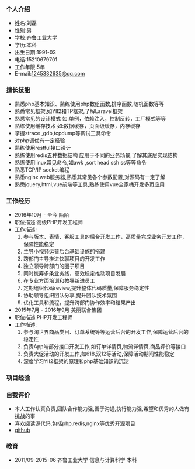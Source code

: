 ### 个人介绍
+ 姓名:刘磊
+ 性别:男
+ 学校:齐鲁工业大学
+ 学历:本科
+ 出生日期:1991-03
+ 电话:15210679701
+ 工作年限:5年
+ E-mail:1245332635@qq.com

### 擅长技能
+ 熟悉php基本知识、熟练使用php数组函数,排序函数,随机函数等等
+ 熟悉常见框架,如YII2和TP框架,了解Laravel框架
+ 熟悉常见的设计模式 如:单例，依赖注入，控制反转，工厂模式等等
+ 熟练使用缓存技术 如:数据缓存，页面级缓存，内存缓存
+ 掌握strace ,gdb,tcpdump等调试工具命令
+ 对php调优有一定经验
+ 熟练使用restful接口设计
+ 熟练使用redis五种数据结构 应用于不同的业务场景,了解其底层实现结构
+ 熟练使用linux常见命令,如awk ,sort head ssh ss等等命令
+ 熟悉TCP/IP socket编程
+ 熟悉nginx web服务器,熟悉其常见各个参数配置,对源码有一定了解
+ 熟悉jquery,html,vue前端等工具,熟练使用vue全家桶开发多页应用

### 工作经历
+ 2016年10月 - 至今         陌陌
+ 职位描述:高级PHP开发工程师
+ 工作描述:
    1. 参与版本、表情、客服工具的后台开发工作，高质量完成业务开发工作，保障性能稳定
    2. 主导小视频运营后台基础设施的搭建
    3. 跨部门主导推进快聊项目的开发工作
    4. 独立领导跨部门的圈子项目
    5. 同时统筹多条业务线，高效稳定推动项目发展
    6. 在专业方面培训和教导新进员工
    7. 定期组织代码review,提升整体代码质量,保障服务稳定性
    8. 协助领导组织团队分享,提升团队技术氛围
    9. 优化工具和流程，提升跨部门协作效率和结果产出
+ 2015年7月 - 2016年9月     美丽联合集团 
+ 职位描述:PHP开发工程师
+ 工作描述:
    1. 参与淘世界商品类目、订单系统等等运营后台的开发工作,保障运营后台的稳定性
    2. 负责App端部分接口开发工作,如订单详情页,物流详情页,商品评价等接口
    3. 负责大促活动的开发工作,如618,双12等活动,保障活动期间性能稳定
    4. 深度学习YII2框架的原理和php基础知识的沉淀
### 项目经验
### 自我评价
+ 本人工作认真负责,团队合作能力强,善于沟通,执行能力强,希望和优秀的人做有挑战的事
+ 喜欢阅读源代码,包括php,redis,nginx等优秀开源项目
+ [github](https://github.com/Gliulei)
### 教育
+ 2011/09-2015-06  齐鲁工业大学 信息与计算科学 本科
